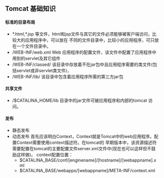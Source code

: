 ## Tomcat 基础知识

#### 标准的目录布局
- \*.html,\*.jsp 等文件，html和jsp文件与其它的文件必须能够被客户端访问，比较大的应用程序中，可以放在
不同的文件目录中，比较小的应用程序，可只放在一个文件目录中。
- /WEB-INF/web.xml Web 应用程序的配置文件，该文件中配置了应用程序中用到的servlet及其它组件
- /WEB-INF/classed/ 该目录中存放着不在jar包中且应用程序需要的类文件(包括servlet或非servlet类文件)，
- /WEB-INF/lib/ 该目录中包含着应用程序所需的第三方jar包

#### 共享文件
- /$CATALINA\_HOME/lib 目录中的jar文件可被应用程序和内部的tomcat 访问。

#### 发布
- 静态发布
- 动态发布
首先应该明白Context，Context就是Tomcat中的web应用程序。配置Context需要使用context描述符。在tomcat的
早期版本中，该资源描述符需要配置在tomcat的主要配置文件server.xml文件中(现在也可以这样但不鼓励这样做)。
context配置位置：
  - $CATALINA\_BASE/conf/[enginename]/[hostname]/[webappname].xml
  - $CATALINA\_BASE/webapps/[webappname]/META-INF/context.xml
#### 
